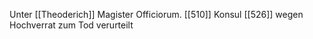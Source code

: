 Unter [[Theoderich]] Magister Officiorum.
[[510]] Konsul
[[526]] wegen Hochverrat zum Tod verurteilt